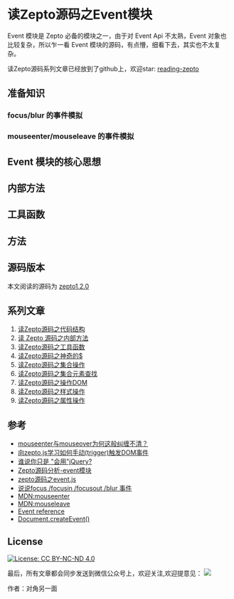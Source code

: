 # 读Zepto源码之Event模块

Event 模块是 Zepto 必备的模块之一，由于对 Event Api 不太熟，Event 对象也比较复杂，所以乍一看 Event 模块的源码，有点懵，细看下去，其实也不太复杂。

读Zepto源码系列文章已经放到了github上，欢迎star: [reading-zepto](https://github.com/yeyuqiudeng/reading-zepto)

## 准备知识

### focus/blur 的事件模拟



### mouseenter/mouseleave 的事件模拟



## Event 模块的核心思想



## 内部方法



## 工具函数



## 方法



## 源码版本

本文阅读的源码为 [zepto1.2.0](https://github.com/madrobby/zepto/tree/v1.2.0)



## 系列文章

1. [读Zepto源码之代码结构](https://github.com/yeyuqiudeng/reading-zepto/blob/master/src/%E8%AF%BBZepto%E6%BA%90%E7%A0%81%E4%B9%8B%E4%BB%A3%E7%A0%81%E7%BB%93%E6%9E%84.md)
2. [读 Zepto 源码之内部方法](https://github.com/yeyuqiudeng/reading-zepto/blob/master/src/%E8%AF%BBZepto%E6%BA%90%E7%A0%81%E4%B9%8B%E5%86%85%E9%83%A8%E6%96%B9%E6%B3%95.md)
3. [读Zepto源码之工具函数](https://github.com/yeyuqiudeng/reading-zepto/blob/a4d6ad99c57047beae2b652b4d2cbb380599a524/src/%E8%AF%BBZepto%E6%BA%90%E7%A0%81%E4%B9%8B%E5%B7%A5%E5%85%B7%E5%87%BD%E6%95%B0.md)
4. [读Zepto源码之神奇的$](https://github.com/yeyuqiudeng/reading-zepto/blob/master/src/%E8%AF%BBZepto%E6%BA%90%E7%A0%81%E4%B9%8B%E7%A5%9E%E5%A5%87%E7%9A%84%24.md)
5. [读Zepto源码之集合操作](https://github.com/yeyuqiudeng/reading-zepto/blob/master/src/%E8%AF%BBZepto%E6%BA%90%E7%A0%81%E4%B9%8B%E9%9B%86%E5%90%88%E6%93%8D%E4%BD%9C.md)
6. [读Zepto源码之集合元素查找](https://github.com/yeyuqiudeng/reading-zepto/blob/master/src/%E8%AF%BBZepto%E6%BA%90%E7%A0%81%E4%B9%8B%E9%9B%86%E5%90%88%E5%85%83%E7%B4%A0%E6%9F%A5%E6%89%BE.md)
7. [读Zepto源码之操作DOM](https://github.com/yeyuqiudeng/reading-zepto/blob/master/src/%E8%AF%BBZepto%E6%BA%90%E7%A0%81%E4%B9%8B%E6%93%8D%E4%BD%9CDOM.md)
8. [读Zepto源码之样式操作](https://github.com/yeyuqiudeng/reading-zepto/blob/master/src/%E8%AF%BBZepto%E6%BA%90%E7%A0%81%E4%B9%8B%E6%A0%B7%E5%BC%8F%E6%93%8D%E4%BD%9C.md)
9. [读Zepto源码之属性操作](https://github.com/yeyuqiudeng/reading-zepto/blob/master/src/%E8%AF%BBZepto%E6%BA%90%E7%A0%81%E4%B9%8B%E5%B1%9E%E6%80%A7%E6%93%8D%E4%BD%9C.md)

## 参考

* [mouseenter与mouseover为何这般纠缠不清？](https://juejin.im/post/5935773fa0bb9f0058edbd61)
* [向zepto.js学习如何手动(trigger)触发DOM事件](https://juejin.im/post/5936f13b2f301e0058796482)
* [谁说你只是 "会用"jQuery?](https://juejin.im/post/5939956b5c497d006b690fee)
* [Zepto源码分析-event模块](http://www.cnblogs.com/mominger/p/4384692.html)
* [zepto源码之event.js](http://blog.csdn.net/u013055396/article/details/74907136)
* [说说focus /focusin /focusout /blur 事件](https://segmentfault.com/a/1190000003942014)
* [MDN:mouseenter](https://developer.mozilla.org/en-US/docs/Web/Events/mouseenter)
* [MDN:mouseleave](mouseleave)
* [Event reference](https://developer.mozilla.org/en-US/docs/Web/Events)
* [Document.createEvent()](https://developer.mozilla.org/en-US/docs/Web/API/Document/createEvent)

## License

[![License: CC BY-NC-ND 4.0](https://img.shields.io/badge/License-CC%20BY--NC--ND%204.0-lightgrey.svg)](http://creativecommons.org/licenses/by-nc-nd/4.0/)

最后，所有文章都会同步发送到微信公众号上，欢迎关注,欢迎提意见：  ![](https://user-gold-cdn.xitu.io/2017/5/30/76626b0be42083d36b36f4a117dc1873) 

作者：对角另一面